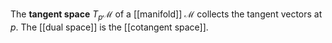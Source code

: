 The **tangent space** $T_p \mathcal{M}$ of a [[manifold]] $\mathcal{M}$ collects the tangent vectors at $p$. The [[dual space]] is the [[cotangent space]].
